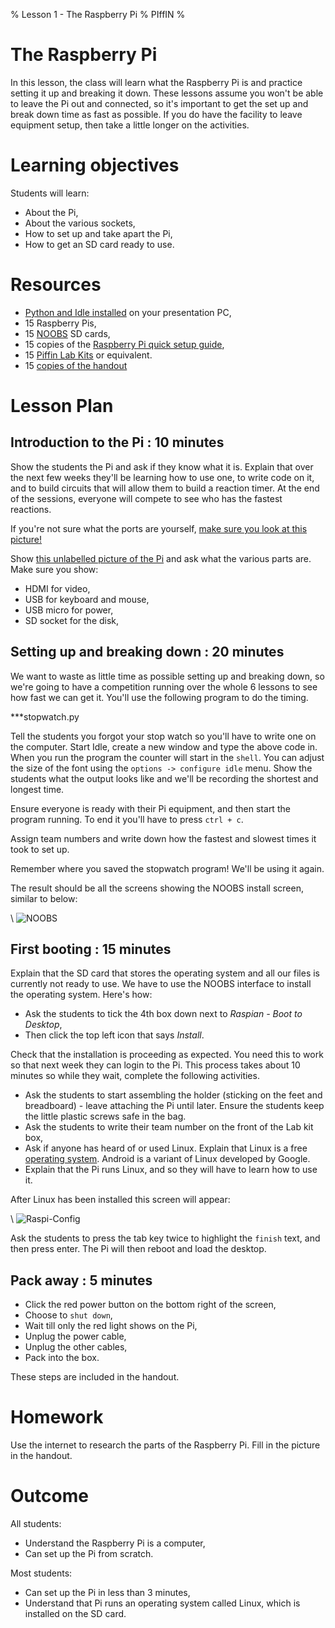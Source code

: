 % Lesson 1 - The Raspberry Pi
% PIffIN
%

# The Raspberry Pi

In this lesson, the class will learn what the Raspberry Pi is and practice setting it up and breaking it down. 
These lessons assume you won't be able to leave the Pi out and connected, so it's important to get the set up and break down time as fast as possible.
If you do have the facility to leave equipment setup, then take a little longer on the activities.

# Learning objectives

Students will learn:

* About the Pi,
* About the various sockets,
* How to set up and take apart the Pi,
* How to get an SD card ready to use.

# Resources

* [Python and Idle installed](http://www.python.org/getit/releases/2.7.6/) on your presentation PC,
* 15 Raspberry Pis,
* 15 [NOOBS](http://www.raspberrypi.org/archives/4100) SD cards,
* 15 copies of the [Raspberry Pi quick setup guide](http://www.raspberrypi.org/wp-content/uploads/2012/04/quick-start-guide-v2_1.pdf),
* 15 [Piffin Lab Kits](http://www.piffin.co.uk/products/raspberry-pi-lab-kit) or equivalent.
* 15 [copies of the handout](lesson-1-handout.html)

# Lesson Plan

## Introduction to the Pi : 10 minutes

Show the students the Pi and ask if they know what it is. Explain that over the next few weeks they'll be learning how to use one, to write code on it, and to build circuits that will allow them to build a reaction timer. At the end of the sessions, everyone will compete to see who has the fastest reactions.

If you're not sure what the ports are yourself, [make sure you look at this picture!](http://www.raspberrypi.org/wp-content/uploads/2011/07/RaspiModelB.png)

Show [this unlabelled picture of the Pi](http://upload.wikimedia.org/wikipedia/commons/3/3d/RaspberryPi.jpg) and ask what the various parts are.
Make sure you show:

* HDMI for video,
* USB for keyboard and mouse,
* USB micro for power,
* SD socket for the disk,

## Setting up and breaking down : 20 minutes

We want to waste as little time as possible setting up and breaking down, so we're going to have a competition running over the whole 6 lessons to see how fast we can get it. You'll use the following program to do the timing.

***stopwatch.py

Tell the students you forgot your stop watch so you'll have to write one on the computer. Start Idle, create a new window and type the above code in. When you run the program the counter will start in the `shell`. You can adjust the size of the font using the `options -> configure idle` menu. Show the students what the output looks like and we'll be recording the shortest and longest time.

Ensure everyone is ready with their Pi equipment, and then start the program running. To end it you'll have to press `ctrl + c`.

Assign team numbers and write down how the fastest and slowest times it took to set up.

Remember where you saved the stopwatch program! We'll be using it again.

The result should be all the screens showing the NOOBS install screen, similar to below:

\ ![NOOBS](noobs.png)

## First booting : 15 minutes

Explain that the SD card that stores the operating system and all our files is currently not ready to use. We have to use the NOOBS interface to install the operating system. Here's how:

* Ask the students to tick the 4th box down next to *Raspian - Boot to Desktop*,
* Then click the top left icon that says *Install*.

Check that the installation is proceeding as expected. You need this to work so that next week they can login to the Pi.
This process takes about 10 minutes so while they wait, complete the following activities.

* Ask the students to start assembling the holder (sticking on the feet and breadboard) - leave attaching the Pi until later. Ensure the students keep the little plastic screws safe in the bag.
* Ask the students to write their team number on the front of the Lab kit box,
* Ask if anyone has heard of or used Linux. Explain that Linux is a free [operating system](../glossary.html#operating-system). Android is a variant of Linux developed by Google.
* Explain that the Pi runs Linux, and so they will have to learn how to use it.

After Linux has been installed this screen will appear:

\ ![Raspi-Config](raspi-config.png)

Ask the students to press the tab key twice to highlight the `finish` text, and then press enter. The Pi will then reboot and load the desktop.

## Pack away : 5 minutes

* Click the red power button on the bottom right of the screen,
* Choose to `shut down`,
* Wait till only the red light shows on the Pi,
* Unplug the power cable,
* Unplug the other cables,
* Pack into the box.

These steps are included in the handout.

# Homework

Use the internet to research the parts of the Raspberry Pi. Fill in the picture in the handout.

# Outcome

All students:

* Understand the Raspberry Pi is a computer,
* Can set up the Pi from scratch.

Most students:

* Can set up the Pi in less than 3 minutes,
* Understand that Pi runs an operating system called Linux, which is installed on the SD card.
